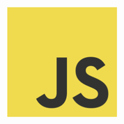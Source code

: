 <img src="/images/javascript.png">

<style scoped>
  @host {
    background: #FFF;
    text-align: center;
  }

  img {
    width: 50%;
  }
</style>

<script type="speaker-notes">
- JavaScript is the open web programming language.
- At the moment it is terrible for large application development.
- BUT, we have had tools for a long time to fix it.
- AND, ES6 is right around the corner, you can start using some of it's featureset today too.
</script>
